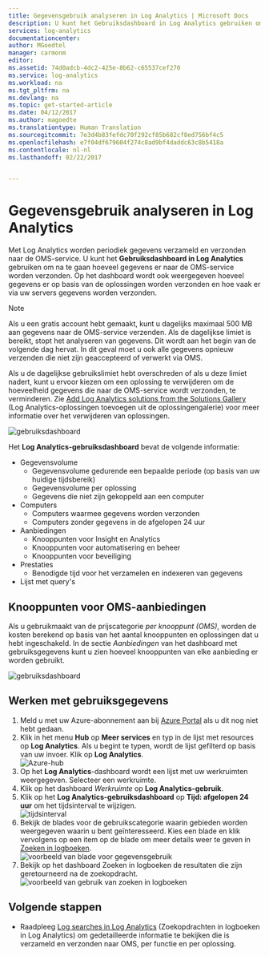 ```yaml
---
title: Gegevensgebruik analyseren in Log Analytics | Microsoft Docs
description: U kunt het Gebruiksdashboard in Log Analytics gebruiken om na te gaan hoeveel gegevens er naar de OMS-service worden verzonden.
services: log-analytics
documentationcenter: 
author: MGoedtel
manager: carmonm
editor: 
ms.assetid: 74d0adcb-4dc2-425e-8b62-c65537cef270
ms.service: log-analytics
ms.workload: na
ms.tgt_pltfrm: na
ms.devlang: na
ms.topic: get-started-article
ms.date: 04/12/2017
ms.author: magoedte
ms.translationtype: Human Translation
ms.sourcegitcommit: 7e3d4b83fefdc70f292cf85b682cf8ed756bf4c5
ms.openlocfilehash: e7f04df679604f274c8ad9bf4daddc63c8b5418a
ms.contentlocale: nl-nl
ms.lasthandoff: 02/22/2017


---
```

# <a name="analyze-data-usage-in-log-analytics"></a>Gegevensgebruik analyseren in Log Analytics
Met Log Analytics worden periodiek gegevens verzameld en verzonden naar de OMS-service.  U kunt het **Gebruiksdashboard in Log Analytics** gebruiken om na te gaan hoeveel gegevens er naar de OMS-service worden verzonden. Op het dashboard wordt ook weergegeven hoeveel gegevens er op basis van de oplossingen worden verzonden en hoe vaak er via uw servers gegevens worden verzonden.

> [!NOTE]
> Als u een gratis account hebt gemaakt, kunt u dagelijks maximaal 500 MB aan gegevens naar de OMS-service verzenden. Als de dagelijkse limiet is bereikt, stopt het analyseren van gegevens. Dit wordt aan het begin van de volgende dag hervat. In dit geval moet u ook alle gegevens opnieuw verzenden die niet zijn geaccepteerd of verwerkt via OMS.

Als u de dagelijkse gebruikslimiet hebt overschreden of als u deze limiet nadert, kunt u ervoor kiezen om een oplossing te verwijderen om de hoeveelheid gegevens die naar de OMS-service wordt verzonden, te verminderen. Zie [Add Log Analytics solutions from the Solutions Gallery](log-analytics-add-solutions.md) (Log Analytics-oplossingen toevoegen uit de oplossingengalerie) voor meer informatie over het verwijderen van oplossingen.

![gebruiksdashboard](./media/log-analytics-usage/usage-dashboard01.png)

Het **Log Analytics-gebruiksdashboard** bevat de volgende informatie:

- Gegevensvolume
    - Gegevensvolume gedurende een bepaalde periode (op basis van uw huidige tijdsbereik)
    - Gegevensvolume per oplossing
    - Gegevens die niet zijn gekoppeld aan een computer
- Computers
    - Computers waarmee gegevens worden verzonden
    - Computers zonder gegevens in de afgelopen 24 uur
- Aanbiedingen
    - Knooppunten voor Insight en Analytics
    - Knooppunten voor automatisering en beheer
    - Knooppunten voor beveiliging
- Prestaties
    - Benodigde tijd voor het verzamelen en indexeren van gegevens
- Lijst met query's

## <a name="understanding-nodes-for-oms-offers"></a>Knooppunten voor OMS-aanbiedingen

Als u gebruikmaakt van de prijscategorie *per knooppunt (OMS)*, worden de kosten berekend op basis van het aantal knooppunten en oplossingen dat u hebt ingeschakeld. In de sectie *Aanbiedingen* van het dashboard met gebruiksgegevens kunt u zien hoeveel knooppunten van elke aanbieding er worden gebruikt.

![gebruiksdashboard](./media/log-analytics-usage/log-analytics-usage-offerings.png)

## <a name="to-work-with-usage-data"></a>Werken met gebruiksgegevens
1. Meld u met uw Azure-abonnement aan bij [Azure Portal](https://portal.azure.com) als u dit nog niet hebt gedaan.
2. Klik in het menu **Hub** op **Meer services** en typ in de lijst met resources op **Log Analytics**. Als u begint te typen, wordt de lijst gefilterd op basis van uw invoer. Klik op **Log Analytics**.  
    ![Azure-hub](./media/log-analytics-usage/hub.png)
3. Op het **Log Analytics**-dashboard wordt een lijst met uw werkruimten weergegeven. Selecteer een werkruimte.
4. Klik op het dashboard *Werkruimte* op **Log Analytics-gebruik**.
5. Klik op het **Log Analytics-gebruiksdashboard** op **Tijd: afgelopen 24 uur** om het tijdsinterval te wijzigen.  
    ![tijdsinterval](./media/log-analytics-usage/time.png)
6. Bekijk de blades voor de gebruikscategorie waarin gebieden worden weergegeven waarin u bent geïnteresseerd. Kies een blade en klik vervolgens op een item op de blade om meer details weer te geven in [Zoeken in logboeken](log-analytics-log-searches.md).  
    ![voorbeeld van blade voor gegevensgebruik](./media/log-analytics-usage/blade.png)
7. Bekijk op het dashboard Zoeken in logboeken de resultaten die zijn geretourneerd na de zoekopdracht.  
    ![voorbeeld van gebruik van zoeken in logboeken](./media/log-analytics-usage/usage-log-search.png)


## <a name="next-steps"></a>Volgende stappen
* Raadpleeg [Log searches in Log Analytics](log-analytics-log-searches.md) (Zoekopdrachten in logboeken in Log Analytics) om gedetailleerde informatie te bekijken die is verzameld en verzonden naar OMS, per functie en per oplossing.

